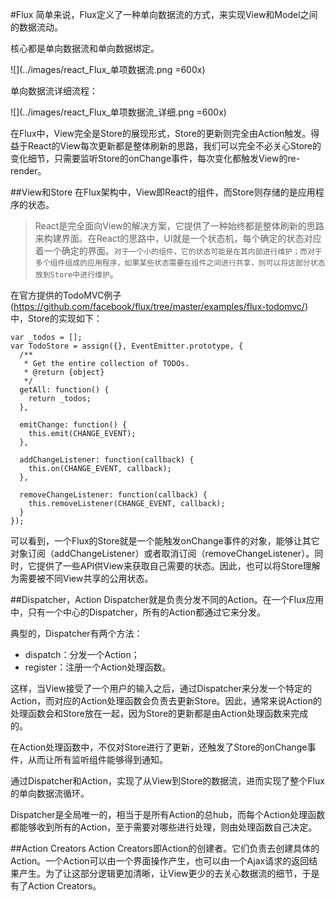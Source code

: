 #Flux
简单来说，Flux定义了一种单向数据流的方式，来实现View和Model之间的数据流动。

核心都是单向数据流和单向数据绑定。

![](../images/react_Flux_单项数据流.png =600x)

单向数据流详细流程：

![](../images/react_Flux_单项数据流_详细.png =600x)

在Flux中，View完全是Store的展现形式，Store的更新则完全由Action触发。得益于React的View每次更新都是整体刷新的思路，我们可以完全不必关心Store的变化细节，只需要监听Store的onChange事件，每次变化都触发View的re-render。

##View和Store
在Flux架构中，View即React的组件，而Store则存储的是应用程序的状态。

>React是完全面向View的解决方案，它提供了一种始终都是整体刷新的思路来构建界面。在React的思路中，UI就是一个状态机，每个确定的状态对应着一个确定的界面。`对于一个小的组件，它的状态可能是在其内部进行维护；而对于多个组件组成的应用程序，如果某些状态需要在组件之间进行共享，则可以将这部分状态放到Store中进行维护`。

在官方提供的TodoMVC例子(https://github.com/facebook/flux/tree/master/examples/flux-todomvc/)中，Store的实现如下：

	var _todos = [];
	var TodoStore = assign({}, EventEmitter.prototype, {
	  /**
	   * Get the entire collection of TODOs.
	   * @return {object}
	   */
	  getAll: function() {
	    return _todos;
	  },
	
	  emitChange: function() {
	    this.emit(CHANGE_EVENT);
	  },
	  
	  addChangeListener: function(callback) {
	    this.on(CHANGE_EVENT, callback);
	  },
	
	  removeChangeListener: function(callback) {
	    this.removeListener(CHANGE_EVENT, callback);
	  }
	});

可以看到，一个Flux的Store就是一个能触发onChange事件的对象，能够让其它对象订阅（addChangeListener）或者取消订阅（removeChangeListener）。同时，它提供了一些API供View来获取自己需要的状态。因此，也可以将Store理解为需要被不同View共享的公用状态。

##Dispatcher，Action
Dispatcher就是负责分发不同的Action。在一个Flux应用中，只有一个中心的Dispatcher，所有的Action都通过它来分发。

典型的，Dispatcher有两个方法：

- dispatch：分发一个Action；
- register：注册一个Action处理函数。

这样，当View接受了一个用户的输入之后，通过Dispatcher来分发一个特定的Action，而对应的Action处理函数会负责去更新Store。因此，通常来说Action的处理函数会和Store放在一起，因为Store的更新都是由Action处理函数来完成的。

在Action处理函数中，不仅对Store进行了更新，还触发了Store的onChange事件，从而让所有监听组件能够得到通知。

通过Dispatcher和Action，实现了从View到Store的数据流，进而实现了整个Flux的单向数据流循环。

Dispatcher是全局唯一的，相当于是所有Action的总hub，而每个Action处理函数都能够收到所有的Action，至于需要对哪些进行处理，则由处理函数自己决定。

##Action Creators
Action Creators即Action的创建者。它们负责去创建具体的Action。一个Action可以由一个界面操作产生，也可以由一个Ajax请求的返回结果产生。为了让这部分逻辑更加清晰，让View更少的去关心数据流的细节，于是有了Action Creators。
